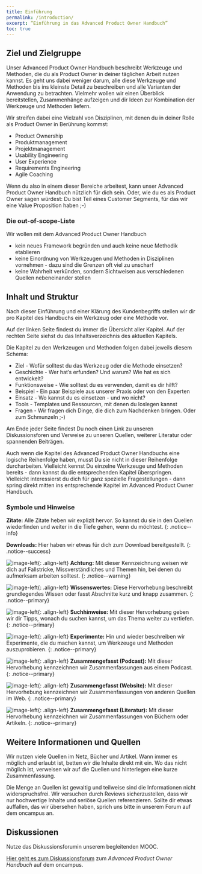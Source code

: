 ```yaml
---
title: Einführung
permalink: /introduction/
excerpt: “Einführung in das Advanced Product Owner Handbuch”
toc: true
---
```


## Ziel und Zielgruppe

Unser Advanced Product Owner Handbuch beschreibt Werkzeuge und Methoden, die du als Product Owner in deiner täglichen Arbeit nutzen kannst.
Es geht uns dabei weniger darum, alle diese Werkzeuge und Methoden bis ins kleinste Detail zu beschreiben und alle Varianten der Anwendung zu betrachten.
Vielmehr wollen wir einen Überblick bereitstellen, Zusammenhänge aufzeigen und dir Ideen zur Kombination der Werkzeuge und Methoden liefern.

Wir streifen dabei eine Vielzahl von Disziplinen, mit denen du in deiner Rolle als Product Owner in Berührung kommst:

* Product Ownership
* Produktmanagement
* Projektmanagement
* Usability Engineering
* User Experience
* Requirements Engineering
* Agile Coaching

Wenn du also in einem dieser Bereiche arbeitest, kann unser Advanced Product Owner Handbuch nützlich für dich sein.
Oder, wie du es als Product Owner sagen würdest: Du bist Teil eines Customer Segments, für das wir eine Value Proposition haben ;-)

### Die out-of-scope-Liste

Wir wollen mit dem Advanced Product Owner Handbuch

* kein neues Framework begründen und auch keine neue Methodik etablieren
* keine Einordnung von Werkzeugen und Methoden in Disziplinen vornehmen - dazu sind die Grenzen oft viel zu unscharf
* keine Wahrheit verkünden, sondern Sichtweisen aus verschiedenen Quellen nebeneinander stellen

## Inhalt und Struktur

Nach dieser Einführung und einer Klärung des Kundenbegriffs stellen wir dir pro Kapitel des Handbuchs ein Werkzeug oder eine Methode vor.

Auf der linken Seite findest du immer die Übersicht aller Kapitel.
Auf der rechten Seite siehst du das Inhaltsverzeichnis des aktuellen Kapitels.

Die Kapitel zu den Werkzeugen und Methoden folgen dabei jeweils diesem Schema:

* Ziel - Wofür solltest du das Werkzeug oder die Methode einsetzen?
* Geschichte - Wer hat’s erfunden? Und warum? Wie hat es sich entwickelt?
* Funktionsweise - Wie solltest du es verwenden, damit es dir hilft?
* Beispiel - Ein paar Beispiele aus unserer Praxis oder von den Experten
* Einsatz - Wo kannst du es einsetzen - und wo nicht?
* Tools - Templates und Ressourcen, mit denen du loslegen kannst
* Fragen - Wir fragen dich Dinge, die dich zum Nachdenken bringen. Oder zum Schmunzeln ;-)

Am Ende jeder Seite findest Du noch einen Link zu unseren Diskussionsforen und Verweise zu unseren Quellen, weiterer Literatur oder spannenden Beiträgen.

Auch wenn die Kapitel des Advanced Product Owner Handbuchs eine logische Reihenfolge haben, musst Du sie nicht in dieser Reihenfolge durcharbeiten.
Vielleicht kennst Du einzelne Werkzeuge und Methoden bereits - dann kannst du die entsprechenden Kapitel überspringen.
Vielleicht interessierst du dich für ganz spezielle Fragestellungen - dann spring direkt mitten ins entsprechende Kapitel im Advanced Product Owner Handbuch.

### Symbole und Hinweise

**Zitate:**
Alle Zitate heben wir explizit hervor.
So kannst du sie in den Quellen wiederfinden und weiter in die Tiefe gehen, wenn du möchtest.
{: .notice--info}

**Downloads:**
Hier haben wir etwas für dich zum Download bereitgestellt.
{: .notice--success}

![image-left]({{site.baseurl}}/assets/images/flag-warning.png){: .align-left} 
**Achtung:**
Mit dieser Kennzeichnung weisen wir dich auf Fallstricke, Missverständliches und Themen hin, bei denen du aufmerksam arbeiten solltest.
{: .notice--warning}

![image-left]({{site.baseurl}}/assets/images/read-light-idea.png){: .align-left}
**Wissenswertes:**
Diese Hervorhebung beschreibt grundlegendes Wissen oder fasst Abschnitte kurz und knapp zusammen.
{: .notice--primary}

![image-left]({{site.baseurl}}/assets/images/read-search.png){: .align-left}
**Suchhinweise:**
Mit dieser Hervorhebung geben wir dir Tipps, wonach du suchen kannst, um das Thema weiter zu vertiefen.
{: .notice--primary}

![image-left]({{site.baseurl}}/assets/images/lab-flask-experiment.png){: .align-left}
**Experimente:**
Hin und wieder beschreiben wir Experimente, die du machen kannst, um Werkzeuge und Methoden auszuprobieren.
{: .notice--primary}

![image-left]({{site.baseurl}}/assets/images/audio-book-headphones-person.png){: .align-left}
**Zusammengefasst (Podcast):**
Mit dieser Hervorhebung kennzeichnen wir Zusammenfassungen aus einem Podcast.
{: .notice--primary}

![image-left]({{site.baseurl}}/assets/images/e-learning-book-laptop.png){: .align-left}
**Zusammengefasst (Website):**
Mit dieser Hervorhebung kennzeichnen wir Zusammenfassungen von anderen Quellen im Web.
{: .notice--primary}

![image-left]({{site.baseurl}}/assets/images/library.png){: .align-left}
**Zusammengefasst (Literatur):**
Mit dieser Hervorhebung kennzeichnen wir Zusammenfassungen von Büchern oder Artikeln.
{: .notice--primary}

## Weitere Informationen und Quellen

Wir nutzen viele Quellen im Netz, Bücher und Artikel.
Wann immer es möglich und erlaubt ist, betten wir die Inhalte direkt mit ein.
Wo das nicht möglich ist, verweisen wir auf die Quellen und hinterlegen eine kurze Zusammenfassung.

Die Menge an Quellen ist gewaltig und teilweise sind die Informationen nicht widerspruchsfrei.
Wir versuchen durch Reviews sicherzustellen, dass wir nur hochwertige Inhalte und seriöse Quellen referenzieren.
Sollte dir etwas auffallen, das wir übersehen haben, sprich uns bitte in unserem Forum auf dem oncampus an.

## Diskussionen

Nutze das Diskussionsforumin unserem begleitenden MOOC.

[Hier geht es zum Diskussionsforum](https://www.oncampus.de/course/weiterbildung/moocs/apomooc/section-2/47627-handbuch-diskussionen) zum *Advanced Product Owner Handbuch* auf dem oncampus.
